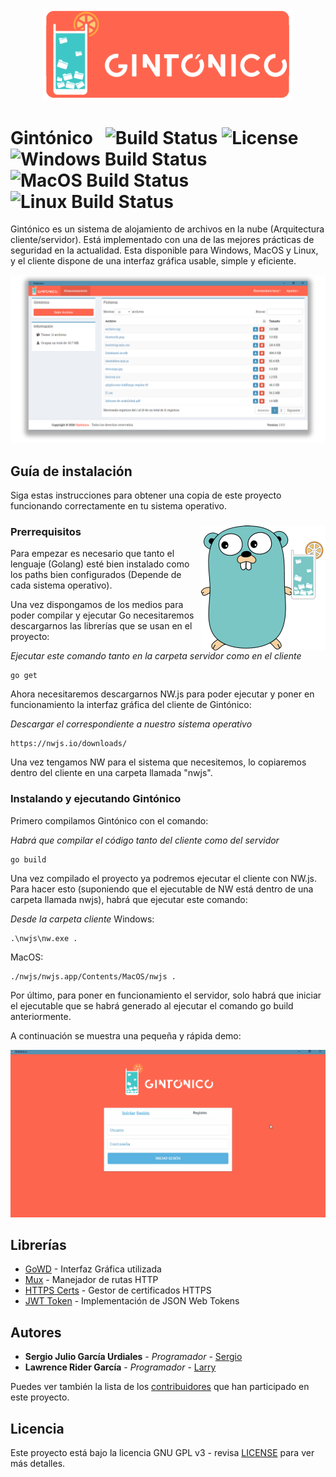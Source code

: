 <p align="center"><img src="/cliente/assets/img/logo_redondeado.png" width="400"></img></p>

# Gintónico &nbsp; <img src="https://travis-ci.org/golang/dep.svg?branch=master" alt="Build Status"></img> <img src="https://img.shields.io/badge/license-GPL%20v3-blue.svg" alt="License"></img> <img src="https://ci.appveyor.com/api/projects/status/github/golang/dep?svg=true&branch=master&passingText=Windows%20-%20OK&failingText=Windows%20-%20failed&pendingText=Windows%20-%20pending" alt="Windows Build Status"></img> <img src="https://ci.appveyor.com/api/projects/status/github/golang/dep?svg=true&branch=master&passingText=MacOS%20-%20OK&failingText=MacOS%20-%20failed&pendingText=MacOS%20-%20pending" alt="MacOS Build Status"></img> <img src="https://ci.appveyor.com/api/projects/status/github/golang/dep?svg=true&branch=master&passingText=Linux%20-%20OK&failingText=Linux%20-%20failed&pendingText=Linux%20-%20pending" alt="Linux Build Status"></img>

Gintónico es un sistema de alojamiento de archivos en la nube (Arquitectura cliente/servidor). Está implementado con una de las mejores prácticas de seguridad en la actualidad. Esta disponible para Windows, MacOS y Linux, y el cliente dispone de una interfaz gráfica usable, simple y eficiente.

<p align="center"><img src="/cliente/assets/img/captura_app.png"></img></p>

## Guía de instalación

Siga estas instrucciones para obtener una copia de este proyecto funcionando correctamente en tu sistema operativo.

### Prerrequisitos <img align="right" width="200" src="/cliente/assets/img/golang_gintonico.png"></img> 
Para empezar es necesario que tanto el lenguaje (Golang) esté bien instalado como los paths bien configurados (Depende de cada sistema operativo). 

Una vez dispongamos de los medios para poder compilar y ejecutar Go necesitaremos descargarnos las librerías que se usan en el proyecto:

*Ejecutar este comando tanto en la carpeta servidor como en el cliente*
```
go get
```

Ahora necesitaremos descargarnos NW.js para poder ejecutar y poner en funcionamiento la interfaz gráfica del cliente de Gintónico:

*Descargar el correspondiente a nuestro sistema operativo*
```
https://nwjs.io/downloads/
```

Una vez tengamos NW para el sistema que necesitemos, lo copiaremos dentro del cliente en una carpeta llamada "nwjs".

### Instalando y ejecutando Gintónico

Primero compilamos Gintónico con el comando:

*Habrá que compilar el código tanto del cliente como del servidor*
```
go build
```

Una vez compilado el proyecto ya podremos ejecutar el cliente con NW.js. Para hacer esto (suponiendo que el ejecutable de NW está dentro de una carpeta llamada nwjs), habrá que ejecutar este comando:

*Desde la carpeta cliente*
Windows:
```
.\nwjs\nw.exe .
```
MacOS:
```
./nwjs/nwjs.app/Contents/MacOS/nwjs .
```

Por último, para poner en funcionamiento el servidor, solo habrá que iniciar el ejecutable que se habrá generado al ejecutar el comando go build anteriormente.

A continuación se muestra una pequeña y rápida demo:
<p align="center"><img src="/cliente/assets/img/gif.gif" width="750"></img></p>

## Librerías

* [GoWD](https://github.com/dtylman/gowd) - Interfaz Gráfica utilizada
* [Mux](https://github.com/gorilla/mux) - Manejador de rutas HTTP
* [HTTPS Certs](https://github.com/kabukky/httpscerts) - Gestor de certificados HTTPS
* [JWT Token](https://github.com/dgrijalva/jwt-go) - Implementación de JSON Web Tokens

## Autores

* **Sergio Julio García Urdiales** - *Programador* - [Sergio](https://github.com/Sjgu1)
* **Lawrence Rider García** - *Programador* - [Larry](http://www.larryrider.es)

Puedes ver también la lista de los [contribuidores](https://github.com/Sjgu1/Gintonico/contributors) que han participado en este proyecto.

## Licencia

Este proyecto está bajo la licencia GNU GPL v3 - revisa [LICENSE](LICENSE) para ver más detalles.
